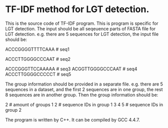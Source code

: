 # TF-IDF method for LGT detection.
This is the source code of TF-IDF program. This is program is specific for LGT detection. The input should be all seqeuence parts of FASTA file for LGT detection. e.g. there are 5 sequences for LGT detection, the input file should be:

ACCCGGGGTTTTCAAA # seq1

ACCCTTGGGGCCCAAT # seq2

ACCCGGGTTCCAAAAA # seq3
ACGGTTGGGGCCCAAT # seq4
ACCCTTGGGGCCCCCT # seq5



The group information should be provided in a separate file. e.g. there are 5 sequences in a dataset, and the first 2 sequences are in one group, the rest 8 sequences are in another group. Then the group information should be:

2     # amount of groups
1 2   # sequence IDs in group 1
3 4 5 # sequence IDs in group 2


The program is written by C++. It can be compiled by GCC 4.4.7.
